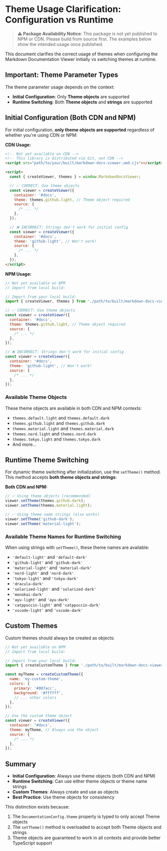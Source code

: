 # Theme Usage Clarification: Configuration vs Runtime

> **⚠️ Package Availability Notice**: This package is not yet published to NPM or CDN. Please build from source first. The examples below show the intended usage once published.

This document clarifies the correct usage of themes when configuring the Markdown Documentation Viewer initially vs switching themes at runtime.

## Important: Theme Parameter Types

The theme parameter usage depends on the context:

- **Initial Configuration**: Only **Theme objects** are supported
- **Runtime Switching**: Both **Theme objects** and **strings** are supported

## Initial Configuration (Both CDN and NPM)

For initial configuration, **only theme objects are supported** regardless of whether you're using CDN or NPM:

**CDN Usage:**

```html
<!-- Not yet available on CDN -->
<!-- This library is distributed via Git, not CDN -->
<script src="path/to/your/built/markdown-docs-viewer.umd.cjs"></script>

<script>
  const { createViewer, themes } = window.MarkdownDocsViewer;

  // ✅ CORRECT: Use theme objects
  const viewer = createViewer({
    container: '#docs',
    theme: themes.github.light, // Theme object required
    source: {
      /* ... */
    },
  });

  // ❌ INCORRECT: Strings don't work for initial config
  const viewer = createViewer({
    container: '#docs',
    theme: 'github-light', // Won't work!
    source: {
      /* ... */
    },
  });
</script>
```

**NPM Usage:**

```javascript
// Not yet available on NPM
// Import from local build:

// Import from your local build:
import { createViewer, themes } from './path/to/built/markdown-docs-viewer.js';

// ✅ CORRECT: Use theme objects
const viewer = createViewer({
  container: '#docs',
  theme: themes.github.light, // Theme object required
  source: {
    /* ... */
  },
});

// ❌ INCORRECT: Strings don't work for initial config
const viewer = createViewer({
  container: '#docs',
  theme: 'github-light', // Won't work!
  source: {
    /* ... */
  },
});
```

### Available Theme Objects

These theme objects are available in both CDN and NPM contexts:

- `themes.default.light` and `themes.default.dark`
- `themes.github.light` and `themes.github.dark`
- `themes.material.light` and `themes.material.dark`
- `themes.nord.light` and `themes.nord.dark`
- `themes.tokyo.light` and `themes.tokyo.dark`
- And more...

## Runtime Theme Switching

For dynamic theme switching after initialization, use the `setTheme()` method. This method accepts **both theme objects and strings**:

**Both CDN and NPM:**

```javascript
// ✅ Using theme objects (recommended)
viewer.setTheme(themes.github.dark);
viewer.setTheme(themes.material.light);

// ✅ Using theme name strings (also works)
viewer.setTheme('github-dark');
viewer.setTheme('material-light');
```

### Available Theme Names for Runtime Switching

When using strings with `setTheme()`, these theme names are available:

- `'default-light'` and `'default-dark'`
- `'github-light'` and `'github-dark'`
- `'material-light'` and `'material-dark'`
- `'nord-light'` and `'nord-dark'`
- `'tokyo-light'` and `'tokyo-dark'`
- `'dracula-dark'`
- `'solarized-light'` and `'solarized-dark'`
- `'monokai-dark'`
- `'ayu-light'` and `'ayu-dark'`
- `'catppuccin-light'` and `'catppuccin-dark'`
- `'vscode-light'` and `'vscode-dark'`

## Custom Themes

Custom themes should always be created as objects:

```javascript
// Not yet available on NPM
// Import from local build:

// Import from your local build:
import { createCustomTheme } from './path/to/built/markdown-docs-viewer.js';

const myTheme = createCustomTheme({
  name: 'my-custom-theme',
  colors: {
    primary: '#007acc',
    background: '#ffffff',
    // ... other colors
  },
});

// Use the custom theme object
const viewer = createViewer({
  container: '#docs',
  theme: myTheme, // Always use the object
  source: {
    /* ... */
  },
});
```

## Summary

- **Initial Configuration**: Always use theme objects (both CDN and NPM)
- **Runtime Switching**: Can use either theme objects or theme name strings
- **Custom Themes**: Always create and use as objects
- **Best Practice**: Use theme objects for consistency

This distinction exists because:

1. The `DocumentationConfig.theme` property is typed to only accept Theme objects
2. The `setTheme()` method is overloaded to accept both Theme objects and strings
3. Theme objects are guaranteed to work in all contexts and provide better TypeScript support
